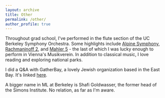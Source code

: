 ```yaml
---
layout: archive
title: Other
permalink: /other/
author_profile: true
---
```



Throughout grad school, I've performed in the flute section of the UC Berkeley Symphony Orchestra. Some highlights include [Alpine Symphony](https://www.youtube.com/watch?v=zhlrcdNwnCI&t=2329s&ab_channel=UCBerkeleyMusic), [Rachmaninoff 2](https://www.youtube.com/watch?v=cvEGVEJtI8U&list=PL2sVgxXY8koMfe_fcxomtJNX57Q5XR_ck&index=9&ab_channel=UCBerkeleyMusic), and [Mahler 5](https://www.youtube.com/watch?v=50JV_3pdjvY&t=7242s&ab_channel=UCBerkeleyMusic) - the last of which I was lucky enough to perform in Vienna's Musikverein. In addition to classical music, I love reading and exploring national parks.

I did a Q&A with GatherBay, a lovely Jewish organization based in the East Bay. It's linked [here](https://gatherbay.org/jeremy-goldwasser/). 

A bigger name in ML at Berkeley is Shafi Goldwasser, the former head of the Simons Institute. No relation, as far as I'm aware.
